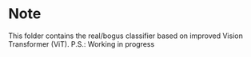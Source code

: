 # Note
This folder contains the real/bogus classifier based on improved Vision Transformer (ViT).
P.S.: Working in progress
